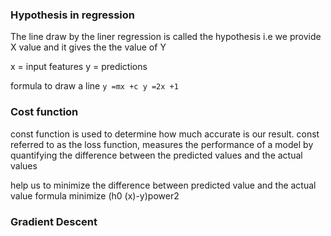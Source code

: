### Hypothesis in regression
The line draw by the liner regression is called the hypothesis 
i.e we provide X value and it gives the the value of Y

 x = input features
 y = predictions

formula to draw a line
 ``y =mx +c
 y =2x +1``

 ### Cost function
 const function is used to determine how much accurate is our result.
 const referred to as the loss function, measures the performance of a model by quantifying the difference between the predicted values and the actual values

 help us to minimize the difference between predicted value and the actual value 
 formula
 minimize (h0 (x)-y)power2

 ### Gradient Descent